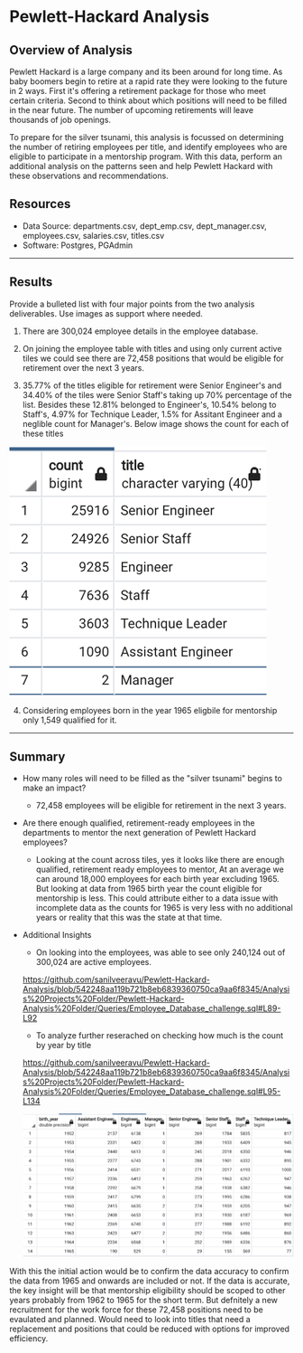 # Pewlett-Hackard Analysis

## Overview of Analysis

Pewlett Hackard is a large company and its been around for long time. As baby boomers begin to retire at a rapid rate they were looking to the future in 2 ways. First it's offering a retirement package for those who meet certain criteria. Second to think about which positions will need to be filled in the near future. The number of upcoming retirements will leave thousands of job openings.

To prepare for the silver tsunami, this analysis is focussed on determining the number of retiring employees per title, and identify employees who are eligible to participate in a mentorship program. With this data, perform an additional analysis on the patterns seen and help Pewlett Hackard with these observations and recommendations.

## Resources
- Data Source: departments.csv, dept_emp.csv, dept_manager.csv, employees.csv, salaries.csv, titles.csv
- Software: Postgres, PGAdmin

---

## Results

Provide a bulleted list with four major points from the two analysis deliverables. Use images as support where needed.

1. There are 300,024 employee details in the employee database.

2. On joining the employee table with titles and using only current active tiles we could see there are 72,458 positions that would be eligible for retirement over the next 3 years.

3. 35.77% of the titles eligible for retirement were Senior Engineer's and 34.40% of the tiles were Senior Staff's taking up 70% percentage of the list. Besides these 12.81% belonged to Engineer's, 10.54% belong to Staff's, 4.97% for Technique Leader, 1.5% for Assitant Engineer and a neglible count for Manager's. Below image shows the count for each of these titles

![RetiringTitlesCount](Analysis%20Projects%20Folder/Pewlett-Hackard-Analysis%20Folder/RetiringTitlesCount.png)

4. Considering employees born in the year 1965 eligbile for mentorship only 1,549 qualified for it. 

---

## Summary

- How many roles will need to be filled as the "silver tsunami" begins to make an impact?
    - 72,458 employees will be eligible for retirement in the next 3 years.

- Are there enough qualified, retirement-ready employees in the departments to mentor the next generation of Pewlett Hackard employees?
    - Looking at the count across tiles, yes it looks like there are enough qualified, retirement ready employees to mentor, At an average we can around 18,000 employees for each birth year excluding 1965. But looking at data from 1965 birth year the count eligible for mentorship is less. This could attribute either to a data issue with incomplete data as the counts for 1965 is very less with no additional years or reality that this was the state at that time. 

- Additional Insights
    - On looking into the employees, was able to see only 240,124 out of 300,024 are active employees.

    https://github.com/sanilveeravu/Pewlett-Hackard-Analysis/blob/542248aa119b721b8eb6839360750ca9aa6f8345/Analysis%20Projects%20Folder/Pewlett-Hackard-Analysis%20Folder/Queries/Employee_Database_challenge.sql#L89-L92

    - To analyze further reserached on checking how much is the count by year by title

    https://github.com/sanilveeravu/Pewlett-Hackard-Analysis/blob/542248aa119b721b8eb6839360750ca9aa6f8345/Analysis%20Projects%20Folder/Pewlett-Hackard-Analysis%20Folder/Queries/Employee_Database_challenge.sql#L95-L134

    ![byyearcnt](Analysis%20Projects%20Folder/Pewlett-Hackard-Analysis%20Folder/byyearcnt.png)

With this the initial action would be to confirm the data accuracy to confirm the data from 1965 and onwards are included or not. If the data is accurate, the key insight will be that mentorship eligibility should be scoped to other years probably from 1962 to 1965 for the short term. But defnitely a new recruitment for the work force for these 72,458 positions need to be evaulated and planned. Would need to look into titles that need a replacement and positions that could be reduced with options for improved efficiency.

